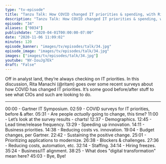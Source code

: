 ```yaml
---
type: "tv-episode"
title: "Tanzu Talk: How COVID changed IT priorities & spending, with Rita Manachi"
description: "Tanzu Talk: How COVID changed IT priorities & spending, with Rita Manachi"
episode: "34"
aliases: ["0034"]
publishdate: "2020-04-01T00:00:00-07:00"
date: "2020-11-06 11:09:02"
minutes: 120
episode_banner: "images/tv/episodes/talk/34.jpg"
episode_image: "images/tv/episodes/talk/34.jpg"
images: ["images/tv/episodes/talk/34.jpg"]
youtube: "NY-IouJg7Ek"
draft: "False"
---
```


Off in analyst land, they’re always checking on IT priorities. In this discussion, Rita Manachi (@ritam) goes over some recent surveys about how COVID has changed IT priorities. It’s some good before/after stuff to see what CIOs and such are looking to do.

----

00:00 -  Gartner IT Symposium.
02:59 - COVID surveys for IT priorities, before & after.
05:31 - Are people _actually_ going to change, this time?
11:00 - Let’s look at the survey results - charts!
12:37 - Demographics.
12:45 - Lead time/release frequency.
13:29 - Speeding up innovation.
14:11 - Business priorities.
14:38 - Reducing costs vs. innovation.
19:04 - Budget changes, per Gartner.
22:42 -  Sustaining the positive change.
25:01 - Prioritizing applications to modernize.
26:38 - Blockers & challenges.
27:36 - Reducing costs, automation, etc.
32:14 - Staffing.
34:14 - Hiring freezes.
35:24 - Business/IT alignment.
38:25 - What does "digital transformation" mean here?
45:03 - Bye, Bye!